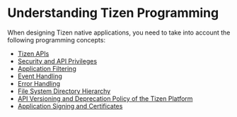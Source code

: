 Understanding Tizen Programming
===============================

When designing Tizen native applications, you need to take into account
the following programming concepts:

-   [Tizen APIs](tizen-apis-n.md)
-   [Security and API Privileges](sec-privileges-n.md)
-   [Application Filtering](app-filtering-n.md)
-   [Event Handling](event-handling-n.md)
-   [Error Handling](error-handling-n.md)
-   [File System Directory Hierarchy](io-overview-n.md)
-   [API Versioning and Deprecation Policy of the Tizen
    Platform](deprecation-policy-n.md)
-   [Application Signing and Certificates](sign-certificate-n.md)


